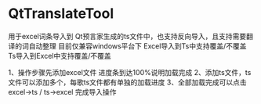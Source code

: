 # QtTranslateTool
用于excel词条导入到 Qt预言家生成的ts文件中，也支持反向导入，且支持需要翻译的词自动整理
目前仅兼容windows平台下
Excel导入到Ts中支持覆盖/不覆盖
Ts导入到Excel中支持覆盖/不覆盖

1、操作步骤先添加excel文件 进度条到达100%说明加载完成
2、添加ts文件，ts文件可以添加多个，每歌ts文件都有单独的加载进度
3、全部加载完成可以点击 excel->ts / ts->excel 完成导入操作

